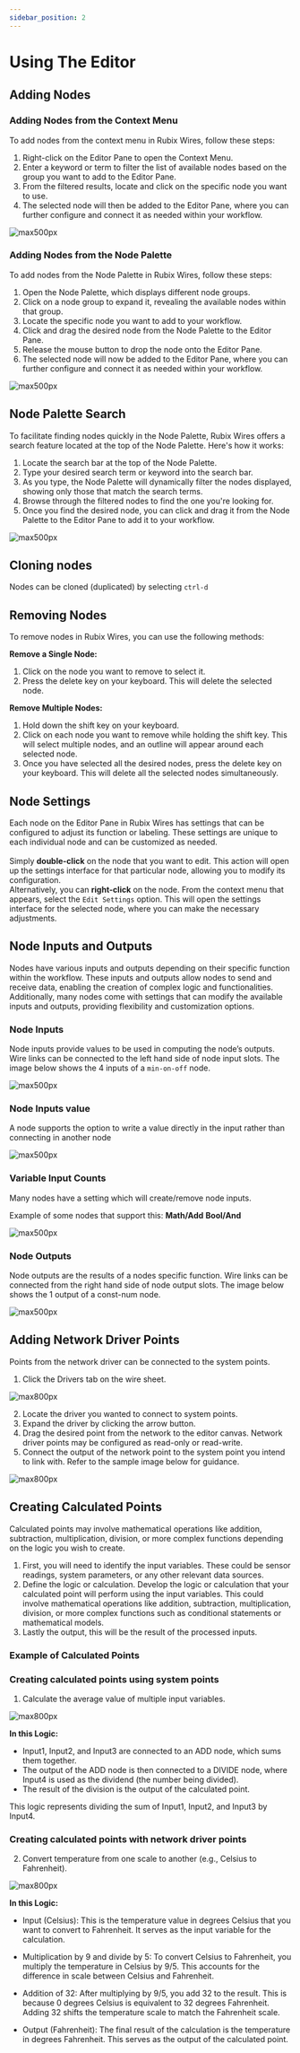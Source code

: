 ```yaml
---
sidebar_position: 2
---
```


# Using The Editor


## Adding Nodes

### Adding Nodes from the Context Menu

To add nodes from the context menu in Rubix Wires, follow these steps:

1. Right-click on the Editor Pane to open the Context Menu.
2. Enter a keyword or term to filter the list of available nodes based on the group you want to add to the Editor Pane.
3. From the filtered results, locate and click on the specific node you want to use.
4. The selected node will then be added to the Editor Pane, where you can further configure and connect it as needed within your workflow.

![max500px](img/add-node-right-click.png)

### Adding Nodes from the Node Palette


To add nodes from the Node Palette in Rubix Wires, follow these steps:

1. Open the Node Palette, which displays different node groups.
2. Click on a node group to expand it, revealing the available nodes within that group.
3. Locate the specific node you want to add to your workflow.
4. Click and drag the desired node from the Node Palette to the Editor Pane.
5. Release the mouse button to drop the node onto the Editor Pane.
6. The selected node will now be added to the Editor Pane, where you can further configure and connect it as needed within your workflow.

![max500px](img/add-node.png)

## Node Palette Search


To facilitate finding nodes quickly in the Node Palette, Rubix Wires offers a search feature located at the top of the Node Palette. Here's how it works:

1. Locate the search bar at the top of the Node Palette.
2. Type your desired search term or keyword into the search bar.
3. As you type, the Node Palette will dynamically filter the nodes displayed, showing only those that match the search terms.
4. Browse through the filtered nodes to find the one you're looking for.
5. Once you find the desired node, you can click and drag it from the Node Palette to the Editor Pane to add it to your workflow.

![max500px](img/pallet.png)

## Cloning nodes

Nodes can be cloned (duplicated) by selecting `ctrl-d`

## Removing Nodes

To remove nodes in Rubix Wires, you can use the following methods:

**Remove a Single Node:**

1. Click on the node you want to remove to select it.
2. Press the delete key on your keyboard. This will delete the selected node.

**Remove Multiple Nodes:**

1. Hold down the shift key on your keyboard.
2. Click on each node you want to remove while holding the shift key. This will select multiple nodes, and an outline will appear around each selected node.
3. Once you have selected all the desired nodes, press the delete key on your keyboard. This will delete all the selected nodes simultaneously.

## Node Settings

Each node on the Editor Pane in Rubix Wires has settings that can be configured to adjust its function or labeling. These settings are unique to each individual node and can be customized as needed. <br/><br/>
Simply **double-click** on the node that you want to edit. This action will open up the settings interface for that particular node, allowing you to modify its configuration.<br/>
Alternatively, you can **right-click** on the node.
From the context menu that appears, select the `Edit Settings` option. This will open the settings interface for the selected node, where you can make the necessary adjustments.

## Node Inputs and Outputs

 Nodes have various inputs and outputs depending on their specific function within the workflow. These inputs and outputs allow nodes to send and receive data, enabling the creation of complex logic and functionalities. Additionally, many nodes come with settings that can modify the available inputs and outputs, providing flexibility and customization options.

### Node Inputs

Node inputs provide values to be used in computing the node’s outputs. Wire links can be connected to the left hand side
of node input slots. The image below shows the 4 inputs of a `min-on-off` node.

![max500px](img/node-inputs.png)

### Node Inputs value

A node supports the option to write a value directly in the input rather than connecting in another node

![max500px](img/node-inputs-values.png)

### Variable Input Counts

Many nodes have a setting which will create/remove node inputs.

Example of some nodes that support this: **Math/Add** **Bool/And**

![max500px](img/variable%20input%20counts.png)

### Node Outputs

Node outputs are the results of a nodes specific function. Wire links can be connected from the right hand side of node
output slots. The image below shows the 1 output of a const-num node.

![max500px](img/node-outputs.png)


## Adding Network Driver Points
Points from the network driver can be connected to the system points. 
1. Click the Drivers tab on the wire sheet.

![max800px](img/wire-driver.png)

2. Locate the driver you wanted to connect to system points.
3. Expand the driver by clicking the arrow button.
4. Drag the desired point from the network to the editor canvas. Network driver points may be configured as read-only or read-write.
5. Connect the output of the network point to the system point you intend to link with. Refer to the sample image below for guidance.

![max800px](img/wire-driver-connect.png)

## Creating Calculated Points
Calculated points may involve mathematical operations like addition, subtraction, multiplication, division, or more complex functions depending on the logic you wish to create. 

1. First, you will need to identify the input variables. These could be sensor readings, system parameters, or any other relevant data sources.
2. Define the logic or calculation. Develop the logic or calculation that your calculated point will perform using the input variables. This could involve mathematical operations like addition, subtraction, multiplication, division, or more complex functions such as conditional statements or mathematical models.
3. Lastly the output, this will be the result of the processed inputs.
### Example of Calculated Points

### Creating calculated points using system points
1. Calculate the average value of multiple input variables. <br/>

![max800px](img/calculated-points.png)

**In this Logic:**


* Input1, Input2, and Input3 are connected to an ADD node, which sums them together.
* The output of the ADD node is then connected to a DIVIDE node, where Input4 is used as the dividend (the number being divided).
* The result of the division is the output of the calculated point.

This logic represents dividing the sum of Input1, Input2, and Input3 by Input4.

### Creating calculated points with network driver points

2. Convert temperature from one scale to another (e.g., Celsius to Fahrenheit).

![max800px](img/calculated-points-2.png)

**In this Logic:**
* Input (Celsius): This is the temperature value in degrees Celsius that you want to convert to Fahrenheit. It serves as the input variable for the calculation.

* Multiplication by 9 and divide by 5: To convert Celsius to Fahrenheit, you multiply the temperature in Celsius by 9/5. This accounts for the difference in scale between Celsius and Fahrenheit.

* Addition of 32: After multiplying by 9/5, you add 32 to the result. This is because 0 degrees Celsius is equivalent to 32 degrees Fahrenheit. Adding 32 shifts the temperature scale to match the Fahrenheit scale.

* Output (Fahrenheit): The final result of the calculation is the temperature in degrees Fahrenheit. This serves as the output of the calculated point.
